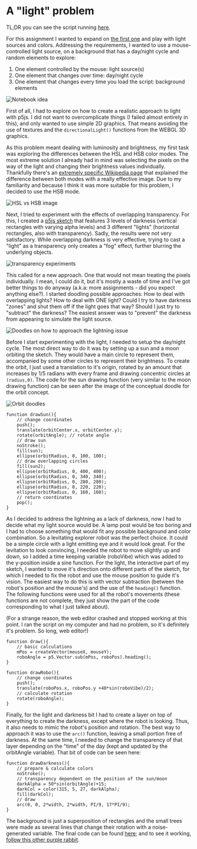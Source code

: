 # A "light" problem

TL;DR you can see the script running [here](https://nicolaspe.github.io/itp_icm/class02/lightspace/index.html).

For this assignment I wanted to expand on [the first one](http://alpha.editor.p5js.org/nicolaspe/sketches/BJTKy71c-) and play with light sources and colors. Addressing the requirements, I wanted to use a mouse-controlled light source, on a background that has a day/night cycle and random elements to explore:
1. One element controlled by the mouse: light source(s)
2. One element that changes over time: day/night cycle
3. One element that changes every time you load the script: background elements

![Notebook idea](icm0200_notebook.jpg)

First of all, I had to explore on how to create a realistic approach to light with p5js. I did not want to overcomplicate things (I failed almost entirely in this), and only wanted to use simple 2D graphics. That means avoiding the use of textures and the `directionalLight()` functions from the WEBGL 3D graphics.

As this problem meant dealing with luminosity and brightness, my first task was exploring the differences between the HSL and HSB color modes. The most extreme solution I already had in mind was selecting the pixels on the way of the light and changing their brightness values individually. Thankfully there's an [extremely specific Wikipedia page](https://en.wikipedia.org/wiki/HSL_and_HSV#/media/File:Hsl-hsv_models.svg) that explained the difference between both modes with a really effective image. Due to my familiarity and because I think it was more suitable for this problem, I decided to use the HSB mode.

![HSL vs HSB image](icm0201_HSLvHSB.png)

Next, I tried to experiment with the effects of overlapping transparency. For this, I created a [p5js sketch](http://alpha.editor.p5js.org/full/HkGHk_d5W) that features 3 levels of darkness (vertical rectangles with varying alpha levels) and 3 different "lights" (horizontal rectangles, also with transparency). Sadly, the results were not very satisfactory. While overlapping darkness is very effective, trying to cast a "light" as a transparency only creates a "fog" effect, further blurring the underlying objects.

![transparency experiments](icm0202_transparency.gif)

This called for a new approach. One that would not mean treating the pixels individually. I mean, I could do it, but it's mostly a waste of time and I've got better things to do anyway (a.k.a: more assignments - did you expect anything else?). I started doodling possible approaches: How to deal with overlapping lights? How to deal with ONE light? Could I try to have darkness "zones" and shut them off if the light goes that way? Should I just try to "subtract" the darkness? The easiest answer was to "prevent" the darkness from appearing to simulate the light source.

![Doodles on how to approach the lightning issue](icm0203_light.jpg)

Before I start experimenting with the light, I needed to setup the day/night cycle. The most direct way to do it was by setting up a sun and a moon orbiting the sketch. They would have a main circle to represent them, accompanied by some other circles to represent their brightness. To create the orbit, I just used a translation to it's origin, rotated by an amount that increases by 1/5 radians with every frame and drawing concentric circles at `(radius,0)`. The code for the sun drawing function (very similar to the moon drawing function) can be seen after the image of the conceptual doodle for the orbit concept.

![Orbit doodles](icm0204_orbit.jpg)

```
function drawSun(){
	// change coordinates
	push();
	translate(orbitCenter.x, orbitCenter.y);
	rotate(orbitAngle); // rotate angle
	// draw sun
	noStroke();
	fill(sun);
	ellipse(orbitRadius, 0, 100, 100);
	// draw overlapping circles
	fill(sun2);
	ellipse(orbitRadius, 0, 400, 400);
	ellipse(orbitRadius, 0, 340, 340);
	ellipse(orbitRadius, 0, 280, 280);
	ellipse(orbitRadius, 0, 220, 220);
	ellipse(orbitRadius, 0, 160, 160);
	// return coordinates
	pop();
}
```

As I decided to address the lightning as a lack of darkness, now I had to decide what my light source would be. A lamp post would be too boring and I had to choose something that would fit any possible background and color combination. So a levitating explorer robot was the perfect choice. It could be a simple circle with a light emitting eye and it would look great.
For the levitation to look convincing, I needed the robot to move slightly up and down, so I added a time keeping variable (roboVibe) which was added to the y-position inside a sine function.
For the light, the interactive part of my sketch, I wanted to move it's direction onto different parts of the sketch, for which I needed to fix the robot and use the mouse position to guide it's vision. The easiest way to do this is with vector subtraction (between the robot's position and the mouse's) and the use of the `heading()` function. The following functions were used for all the robot's movements (these functions are not complete, they just show the part of the code corresponding to what I just talked about).

(For a strange reason, the web editor crashed and stopped working at this point. I ran the script on my computer and had no problem, so it's definitely it's problem. So long, web editor!)

```
function draw(){
	// basic calculations
	mPos = createVector(mouseX, mouseY);
	roboAngle = p5.Vector.sub(mPos, roboPos).heading();
}

function drawRobo(){
	// change coordinates
	push();
	translate(roboPos.x, roboPos.y +40*sin(roboVibe)/2);
	// calculate rotation
	rotate(roboAngle);
}
```

Finally, for the light and darkness bit I had to create a layer on top of everything to create the darkness, except where the robot is looking. Thus, it also needs to mimic the robot's position and rotation. The best way to approach it was to use the `arc()` function, leaving a small portion free of darkness. At the same time, I needed to change the transparency of that layer depending on the "time" of the day (kept and updated by the orbitAngle variable). That bit of code can be seen here:

```
function drawDarkness(){
	// prepare & calculate colors
	noStroke();
	// transparency dependent on the position of the sun/moon
	darkAlpha = 50*sin(orbitAngle)+15;
	darkCol = color(315, 5, 27, darkAlpha);
	fill(darkCol);
	// draw
	arc(0, 0, 2*width, 2*width, PI/9, 17*PI/9);
}
```

The background is just a superposition of rectangles and the small trees were made as several lines that change their rotation with a noise-generated variable. The final code can be found [here](https://github.com/nicolaspe/itp_icm/blob/master/class02/lightspace/lightspace.js); and to see it working, [follow this other purple rabbit](https://nicolaspe.github.io/itp_icm/class02/lightspace/index.html).
